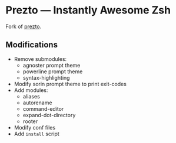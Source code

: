 Prezto — Instantly Awesome Zsh
==============================

Fork of [prezto][1].

Modifications
-------------

* Remove submodules:
  - agnoster prompt theme
  - powerline prompt theme
  - syntax-highlighting
* Modify sorin prompt theme to print exit-codes
* Add modules:
  - aliases
  - autorename
  - command-editor
  - expand-dot-directory
  - rooter
* Modify conf files
* Add `install` script

[1]: https://github.com/sorin-ionescu/prezto
